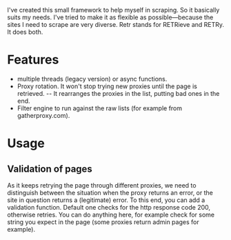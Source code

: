 I've created this small framework to help myself in scraping. So it basically suits my needs. I've tried to make it as flexible as possible—because the sites I need to scrape are very diverse. Retr stands for RETRieve and RETRy. It does both.

# Features
- multiple threads (legacy version) or async functions.
- Proxy rotation. It won't stop trying new proxies until the page is retrieved.
-- It rearranges the proxies in the list, putting bad ones in the end.
- Filter engine to run against the raw lists (for example from gatherproxy.com).

# Usage

## Validation of pages
As it keeps retrying the page through different proxies, we need to distinguish between the situation when the proxy returns an error, or the site in question returns a (legitimate) error. To this end, you can add a validation function. Default one checks for the http response code 200, otherwise retries. You can do anything here, for example check for some string you expect in the page (some proxies return admin pages for example).
